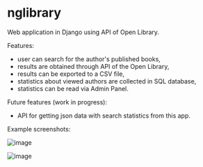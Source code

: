 # nglibrary
Web application in Django using API of Open Library.

Features:
- user can search for the author's published books,
- results are obtained through API of the Open Library,
- results can be exported to a CSV file,
- statistics about viewed  authors are collected in SQL database,
- statistics can be read via Admin Panel.

Future features (work in progress):
- API for getting json data with search statistics from this app.


Example screenshots:

![image](https://user-images.githubusercontent.com/76916353/187300349-0b0afc0a-b928-464d-b20c-42af92ed6c71.png)

![image](https://user-images.githubusercontent.com/76916353/188017829-72abcf13-2a84-4b9c-accc-8d4e5bdae4b4.png)

